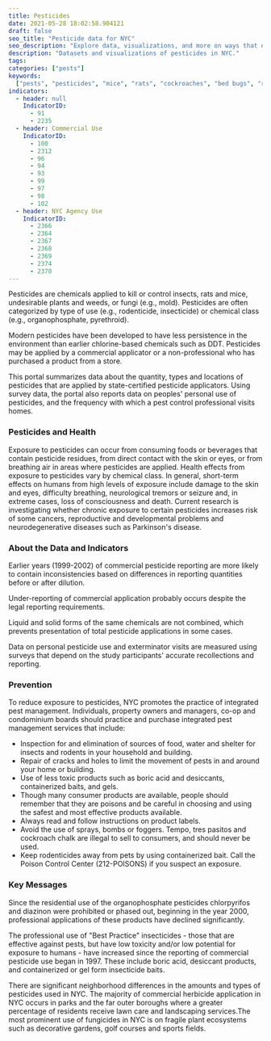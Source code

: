 ```yaml
---
title: Pesticides
date: 2021-05-28 18:02:58.904121
draft: false
seo_title: "Pesticide data for NYC"
seo_description: "Explore data, visualizations, and more on ways that environments shape health in New York City's neighborhoods."
description: "Datasets and visualizations of pesticides in NYC."
tags:
categories: ["pests"]
keywords:
  ["pests", "pesticides", "mice", "rats", "cockroaches", "bed bugs", "rodents"]
indicators:
  - header: null
    IndicatorID:
      - 91
      - 2235
  - header: Commercial Use
    IndicatorID:
      - 100
      - 2312
      - 96
      - 94
      - 93
      - 99
      - 97
      - 98
      - 102
  - header: NYC Agency Use
    IndicatorID:
      - 2366
      - 2364
      - 2367
      - 2368
      - 2369
      - 2374
      - 2370
---
```


Pesticides are chemicals applied to kill or control insects, rats and mice, undesirable plants and weeds, or fungi (e.g., mold). Pesticides are often categorized by type of use (e.g., rodenticide, insecticide) or chemical class (e.g., organophosphate, pyrethroid).

Modern pesticides have been developed to have less persistence in the environment than earlier chlorine-based chemicals such as DDT. Pesticides may be applied by a commercial applicator or a non-professional who has purchased a product from a store.

This portal summarizes data about the quantity, types and locations of pesticides that are applied by state-certified pesticide applicators. Using survey data, the portal also reports data on peoples' personal use of pesticides, and the frequency with which a pest control professional visits homes.

### Pesticides and Health

Exposure to pesticides can occur from consuming foods or beverages that contain pesticide residues, from direct contact with the skin or eyes, or from breathing air in areas where pesticides are applied. Health effects from exposure to pesticides vary by chemical class. In general, short-term effects on humans from high levels of exposure include damage to the skin and eyes, difficulty breathing, neurological tremors or seizure and, in extreme cases, loss of consciousness and death. Current research is investigating whether chronic exposure to certain pesticides increases risk of some cancers, reproductive and developmental problems and neurodegenerative diseases such as Parkinson's disease.

### About the Data and Indicators

Earlier years (1999-2002) of commercial pesticide reporting are more likely to contain inconsistencies based on differences in reporting quantities before or after dilution.

Under-reporting of commercial application probably occurs despite the legal reporting requirements.

Liquid and solid forms of the same chemicals are not combined, which prevents presentation of total pesticide applications in some cases.

Data on personal pesticide use and exterminator visits are measured using surveys that depend on the study participants' accurate recollections and reporting.

### Prevention

To reduce exposure to pesticides, NYC promotes the practice of integrated pest management. Individuals, property owners and managers, co-op and condominium boards should practice and purchase integrated pest management services that include:

- Inspection for and elimination of sources of food, water and shelter for insects and rodents in your household and building.
- Repair of cracks and holes to limit the movement of pests in and around your home or building.
- Use of less toxic products such as boric acid and desiccants, containerized baits, and gels.
- Though many consumer products are available, people should remember that they are poisons and be careful in choosing and using the safest and most effective products available.
- Always read and follow instructions on product labels.
- Avoid the use of sprays, bombs or foggers. Tempo, tres pasitos and cockroach chalk are illegal to sell to consumers, and should never be used.
- Keep rodenticides away from pets by using containerized bait. Call the Poison Control Center (212-POISONS) if you suspect an exposure.

### Key Messages

Since the residential use of the organophosphate pesticides chlorpyrifos and diazinon were prohibited or phased out, beginning in the year 2000, professional applications of these products have declined significantly.

The professional use of "Best Practice" insecticides - those that are effective against pests, but have low toxicity and/or low potential for exposure to humans - have increased since the reporting of commercial pesticide use began in 1997. These include boric acid, desiccant products, and containerized or gel form insecticide baits.

There are significant neighborhood differences in the amounts and types of pesticides used in NYC. The majority of commercial herbicide application in NYC occurs in parks and the far outer boroughs where a greater percentage of residents receive lawn care and landscaping services.The most prominent use of fungicides in NYC is on fragile plant ecosystems such as decorative gardens, golf courses and sports fields.
